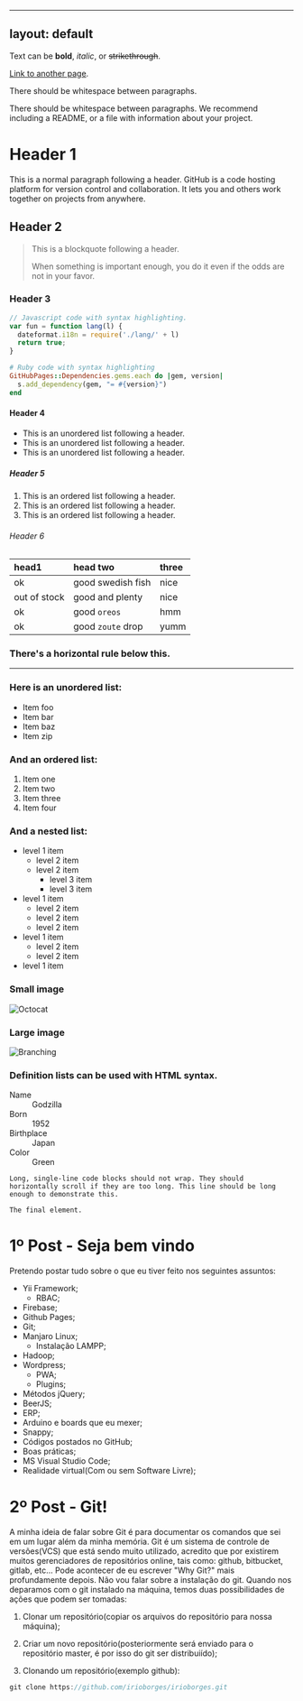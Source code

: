 
---
layout: default
---

Text can be **bold**, _italic_, or ~~strikethrough~~.

[Link to another page](./another-page.html).

There should be whitespace between paragraphs.

There should be whitespace between paragraphs. We recommend including a README, or a file with information about your project.

# Header 1

This is a normal paragraph following a header. GitHub is a code hosting platform for version control and collaboration. It lets you and others work together on projects from anywhere.

## Header 2

> This is a blockquote following a header.
>
> When something is important enough, you do it even if the odds are not in your favor.

### Header 3

```js
// Javascript code with syntax highlighting.
var fun = function lang(l) {
  dateformat.i18n = require('./lang/' + l)
  return true;
}
```

```ruby
# Ruby code with syntax highlighting
GitHubPages::Dependencies.gems.each do |gem, version|
  s.add_dependency(gem, "= #{version}")
end
```

#### Header 4

*   This is an unordered list following a header.
*   This is an unordered list following a header.
*   This is an unordered list following a header.

##### Header 5

1.  This is an ordered list following a header.
2.  This is an ordered list following a header.
3.  This is an ordered list following a header.

###### Header 6

| head1        | head two          | three |
|:-------------|:------------------|:------|
| ok           | good swedish fish | nice  |
| out of stock | good and plenty   | nice  |
| ok           | good `oreos`      | hmm   |
| ok           | good `zoute` drop | yumm  |

### There's a horizontal rule below this.

* * *

### Here is an unordered list:

*   Item foo
*   Item bar
*   Item baz
*   Item zip

### And an ordered list:

1.  Item one
1.  Item two
1.  Item three
1.  Item four

### And a nested list:

- level 1 item
  - level 2 item
  - level 2 item
    - level 3 item
    - level 3 item
- level 1 item
  - level 2 item
  - level 2 item
  - level 2 item
- level 1 item
  - level 2 item
  - level 2 item
- level 1 item

### Small image

![Octocat](https://assets-cdn.github.com/images/icons/emoji/octocat.png)

### Large image

![Branching](https://guides.github.com/activities/hello-world/branching.png)


### Definition lists can be used with HTML syntax.

<dl>
<dt>Name</dt>
<dd>Godzilla</dd>
<dt>Born</dt>
<dd>1952</dd>
<dt>Birthplace</dt>
<dd>Japan</dd>
<dt>Color</dt>
<dd>Green</dd>
</dl>

```
Long, single-line code blocks should not wrap. They should horizontally scroll if they are too long. This line should be long enough to demonstrate this.
```

```
The final element.
```


# 1º Post - Seja bem vindo

Pretendo postar tudo sobre o que eu tiver feito nos seguintes assuntos:

 - Yii Framework;
   - RBAC;
 - Firebase;
 - Github Pages;
 - Git;
 - Manjaro Linux;
   - Instalação LAMPP;  
 - Hadoop;
 - Wordpress;
   - PWA;
   - Plugins;
 - Métodos jQuery;
 - BeerJS;
 - ERP;
 - Arduino e boards que eu mexer;
 - Snappy;
 - Códigos postados no GitHub;
 - Boas práticas;
 - MS Visual Studio Code;
 - Realidade virtual(Com ou sem Software Livre);

# 2º Post - Git!

A minha ideia de falar sobre Git é para documentar os comandos que sei em um lugar além da minha memória. Git é um sistema de controle de versões(VCS) que está sendo muito utilizado, acredito que por existirem muitos gerenciadores de repositórios online, tais como: github, bitbucket, gitlab, etc... Pode acontecer de eu escrever "Why Git?" mais profundamente depois.
  Não vou falar sobre a instalação do git.
  Quando nos deparamos com o git instalado na máquina, temos duas possibilidades de ações que podem ser tomadas:
  1. Clonar um repositório(copiar os arquivos do repositório para nossa máquina);
  2. Criar um novo repositório(posteriormente será enviado para o repositório master, é por isso do git ser distribuiído);

  1. Clonando um repositório(exemplo github):
  ```js
  git clone https://github.com/irioborges/irioborges.git
